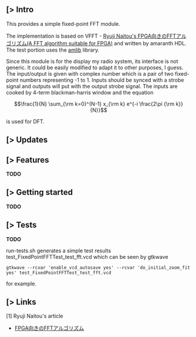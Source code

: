 [> Intro
--------
This provides a simple fixed-point FFT module.

The implementation is based on VFFT - [Ryuji Naitou's FPGA向きのFFTアルゴリズム(A FFT algorithm suitable for FPGA)](http://nahitafu.cocolog-nifty.com/nahitafu/2016/01/fpgafft-78b8.html) and written by amaranth HDL. The test portion uses the [amlib](https://github.com/amaranth-community-unofficial/amlib) library.

Since this module is for the display my radio system, its interface is not generic. It could be easily modified to adapt it to other purposes, I guess. The input/output is given with complex number which is a pair of two fixed-point numbers representing -1 to 1. Inputs should be synced with a strobe signal and outputs will put with the output strobe signal. The inputs are cooked by 4-term blackman-harris window and the equation

$$\frac{1}{N} \sum_{\rm k=0}^{N-1} x_{\rm k} e^{-i \frac{2\pi {\rm k}}{N}}$$

is used for DFT.

[> Updates
----------

[> Features
-----------
**TODO**

[> Getting started
------------------
**TODO**

[> Tests
--------
**TODO**

run-tests.sh generates a simple test results test_FixedPointFFTTest_test_fft.vcd which can be seen by gtkwave
```
gtkwave --rcvar 'enable_vcd_autosave yes' --rcvar 'do_initial_zoom_fit yes' test_FixedPointFFTTest_test_fft.vcd
```
for example.

[> Links
-------------

[1] Ryuji Naitou's article
* [FPGA向きのFFTアルゴリズム](http://nahitafu.cocolog-nifty.com/nahitafu/2016/01/fpgafft-78b8.html)
